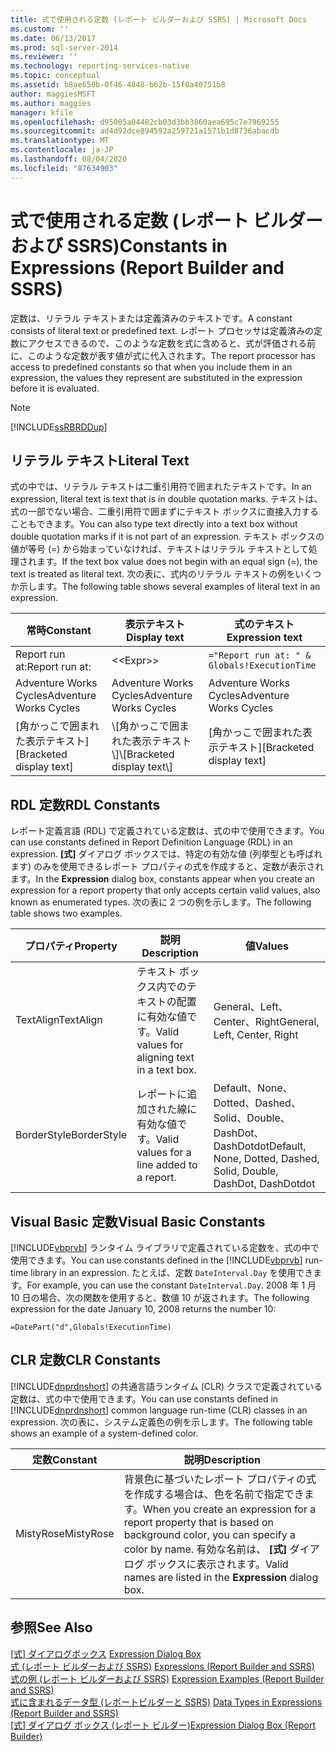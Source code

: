 ```yaml
---
title: 式で使用される定数 (レポート ビルダーおよび SSRS) | Microsoft Docs
ms.custom: ''
ms.date: 06/13/2017
ms.prod: sql-server-2014
ms.reviewer: ''
ms.technology: reporting-services-native
ms.topic: conceptual
ms.assetid: b8ae650b-0f46-4848-b62b-15f8a40751b8
author: maggiesMSFT
ms.author: maggies
manager: kfile
ms.openlocfilehash: d95005a04482cb03d3bb3860aea695c7e7969255
ms.sourcegitcommit: ad4d92dce894592a259721a1571b1d8736abacdb
ms.translationtype: MT
ms.contentlocale: ja-JP
ms.lasthandoff: 08/04/2020
ms.locfileid: "87634903"
---
```

# <a name="constants-in-expressions-report-builder-and-ssrs"></a><span data-ttu-id="93da5-102">式で使用される定数 (レポート ビルダーおよび SSRS)</span><span class="sxs-lookup"><span data-stu-id="93da5-102">Constants in Expressions (Report Builder and SSRS)</span></span>
  <span data-ttu-id="93da5-103">定数は、リテラル テキストまたは定義済みのテキストです。</span><span class="sxs-lookup"><span data-stu-id="93da5-103">A constant consists of literal text or predefined text.</span></span> <span data-ttu-id="93da5-104">レポート プロセッサは定義済みの定数にアクセスできるので、このような定数を式に含めると、式が評価される前に、このような定数が表す値が式に代入されます。</span><span class="sxs-lookup"><span data-stu-id="93da5-104">The report processor has access to predefined constants so that when you include them in an expression, the values they represent are substituted in the expression before it is evaluated.</span></span>  
  
> [!NOTE]  
>  [!INCLUDE[ssRBRDDup](../../includes/ssrbrddup-md.md)]  
  
## <a name="literal-text"></a><span data-ttu-id="93da5-105">リテラル テキスト</span><span class="sxs-lookup"><span data-stu-id="93da5-105">Literal Text</span></span>  
 <span data-ttu-id="93da5-106">式の中では、リテラル テキストは二重引用符で囲まれたテキストです。</span><span class="sxs-lookup"><span data-stu-id="93da5-106">In an expression, literal text is text that is in double quotation marks.</span></span> <span data-ttu-id="93da5-107">テキストは、式の一部でない場合、二重引用符で囲まずにテキスト ボックスに直接入力することもできます。</span><span class="sxs-lookup"><span data-stu-id="93da5-107">You can also type text directly into a text box without double quotation marks if it is not part of an expression.</span></span> <span data-ttu-id="93da5-108">テキスト ボックスの値が等号 (=) から始まっていなければ、テキストはリテラル テキストとして処理されます。</span><span class="sxs-lookup"><span data-stu-id="93da5-108">If the text box value does not begin with an equal sign (=), the text is treated as literal text.</span></span> <span data-ttu-id="93da5-109">次の表に、式内のリテラル テキストの例をいくつか示します。</span><span class="sxs-lookup"><span data-stu-id="93da5-109">The following table shows several examples of literal text in an expression.</span></span>  
  
|<span data-ttu-id="93da5-110">常時</span><span class="sxs-lookup"><span data-stu-id="93da5-110">Constant</span></span>|<span data-ttu-id="93da5-111">表示テキスト</span><span class="sxs-lookup"><span data-stu-id="93da5-111">Display text</span></span>|<span data-ttu-id="93da5-112">式のテキスト</span><span class="sxs-lookup"><span data-stu-id="93da5-112">Expression text</span></span>|  
|--------------|------------------|---------------------|  
|<span data-ttu-id="93da5-113">Report run at:</span><span class="sxs-lookup"><span data-stu-id="93da5-113">Report run at:</span></span>|<\<Expr>>|`="Report run at: " & Globals!ExecutionTime`|  
|<span data-ttu-id="93da5-114">Adventure Works Cycles</span><span class="sxs-lookup"><span data-stu-id="93da5-114">Adventure Works Cycles</span></span>|<span data-ttu-id="93da5-115">Adventure Works Cycles</span><span class="sxs-lookup"><span data-stu-id="93da5-115">Adventure Works Cycles</span></span>|<span data-ttu-id="93da5-116">Adventure Works Cycles</span><span class="sxs-lookup"><span data-stu-id="93da5-116">Adventure Works Cycles</span></span>|  
|<span data-ttu-id="93da5-117">[角かっこで囲まれた表示テキスト]</span><span class="sxs-lookup"><span data-stu-id="93da5-117">[Bracketed display text]</span></span>|<span data-ttu-id="93da5-118">\\[角かっこで囲まれた表示テキスト\\]</span><span class="sxs-lookup"><span data-stu-id="93da5-118">\\[Bracketed display text\\]</span></span>|<span data-ttu-id="93da5-119">[角かっこで囲まれた表示テキスト]</span><span class="sxs-lookup"><span data-stu-id="93da5-119">[Bracketed display text]</span></span>|  
  
## <a name="rdl-constants"></a><span data-ttu-id="93da5-120">RDL 定数</span><span class="sxs-lookup"><span data-stu-id="93da5-120">RDL Constants</span></span>  
 <span data-ttu-id="93da5-121">レポート定義言語 (RDL) で定義されている定数は、式の中で使用できます。</span><span class="sxs-lookup"><span data-stu-id="93da5-121">You can use constants defined in Report Definition Language (RDL) in an expression.</span></span> <span data-ttu-id="93da5-122">**[式]** ダイアログ ボックスでは、特定の有効な値 (列挙型とも呼ばれます) のみを使用できるレポート プロパティの式を作成すると、定数が表示されます。</span><span class="sxs-lookup"><span data-stu-id="93da5-122">In the **Expression** dialog box, constants appear when you create an expression for a report property that only accepts certain valid values, also known as enumerated types.</span></span> <span data-ttu-id="93da5-123">次の表に 2 つの例を示します。</span><span class="sxs-lookup"><span data-stu-id="93da5-123">The following table shows two examples.</span></span>  
  
|<span data-ttu-id="93da5-124">プロパティ</span><span class="sxs-lookup"><span data-stu-id="93da5-124">Property</span></span>|<span data-ttu-id="93da5-125">説明</span><span class="sxs-lookup"><span data-stu-id="93da5-125">Description</span></span>|<span data-ttu-id="93da5-126">値</span><span class="sxs-lookup"><span data-stu-id="93da5-126">Values</span></span>|  
|--------------|-----------------|------------|  
|<span data-ttu-id="93da5-127">TextAlign</span><span class="sxs-lookup"><span data-stu-id="93da5-127">TextAlign</span></span>|<span data-ttu-id="93da5-128">テキスト ボックス内でのテキストの配置に有効な値です。</span><span class="sxs-lookup"><span data-stu-id="93da5-128">Valid values for aligning text in a text box.</span></span>|<span data-ttu-id="93da5-129">General、Left、Center、Right</span><span class="sxs-lookup"><span data-stu-id="93da5-129">General, Left, Center, Right</span></span>|  
|<span data-ttu-id="93da5-130">BorderStyle</span><span class="sxs-lookup"><span data-stu-id="93da5-130">BorderStyle</span></span>|<span data-ttu-id="93da5-131">レポートに追加された線に有効な値です。</span><span class="sxs-lookup"><span data-stu-id="93da5-131">Valid values for a line added to a report.</span></span>|<span data-ttu-id="93da5-132">Default、None、Dotted、Dashed、Solid、Double、DashDot、DashDotdot</span><span class="sxs-lookup"><span data-stu-id="93da5-132">Default, None, Dotted, Dashed, Solid, Double, DashDot, DashDotdot</span></span>|  
  
## <a name="visual-basic-constants"></a><span data-ttu-id="93da5-133">Visual Basic 定数</span><span class="sxs-lookup"><span data-stu-id="93da5-133">Visual Basic Constants</span></span>  
 <span data-ttu-id="93da5-134">[!INCLUDE[vbprvb](../../includes/vbprvb-md.md)] ランタイム ライブラリで定義されている定数を、式の中で使用できます。</span><span class="sxs-lookup"><span data-stu-id="93da5-134">You can use constants defined in the [!INCLUDE[vbprvb](../../includes/vbprvb-md.md)] run-time library in an expression.</span></span> <span data-ttu-id="93da5-135">たとえば、定数 `DateInterval.Day` を使用できます。</span><span class="sxs-lookup"><span data-stu-id="93da5-135">For example, you can use the constant `DateInterval.Day`.</span></span> <span data-ttu-id="93da5-136">2008 年 1 月 10 日の場合、次の関数を使用すると、数値 10 が返されます。</span><span class="sxs-lookup"><span data-stu-id="93da5-136">The following expression for the date January 10, 2008 returns the number 10:</span></span>  
  
 `=DatePart("d",Globals!ExecutionTime)`  
  
## <a name="clr-constants"></a><span data-ttu-id="93da5-137">CLR 定数</span><span class="sxs-lookup"><span data-stu-id="93da5-137">CLR Constants</span></span>  
 <span data-ttu-id="93da5-138">[!INCLUDE[dnprdnshort](../../includes/dnprdnshort-md.md)] の共通言語ランタイム (CLR) クラスで定義されている定数は、式の中で使用できます。</span><span class="sxs-lookup"><span data-stu-id="93da5-138">You can use constants defined in [!INCLUDE[dnprdnshort](../../includes/dnprdnshort-md.md)] common language run-time (CLR) classes in an expression.</span></span> <span data-ttu-id="93da5-139">次の表に、システム定義色の例を示します。</span><span class="sxs-lookup"><span data-stu-id="93da5-139">The following table shows an example of a system-defined color.</span></span>  
  
|<span data-ttu-id="93da5-140">定数</span><span class="sxs-lookup"><span data-stu-id="93da5-140">Constant</span></span>|<span data-ttu-id="93da5-141">説明</span><span class="sxs-lookup"><span data-stu-id="93da5-141">Description</span></span>|  
|--------------|-----------------|  
|<span data-ttu-id="93da5-142">MistyRose</span><span class="sxs-lookup"><span data-stu-id="93da5-142">MistyRose</span></span>|<span data-ttu-id="93da5-143">背景色に基づいたレポート プロパティの式を作成する場合は、色を名前で指定できます。</span><span class="sxs-lookup"><span data-stu-id="93da5-143">When you create an expression for a report property that is based on background color, you can specify a color by name.</span></span> <span data-ttu-id="93da5-144">有効な名前は、 **[式]** ダイアログ ボックスに表示されます。</span><span class="sxs-lookup"><span data-stu-id="93da5-144">Valid names are listed in the **Expression** dialog box.</span></span>|  
  
## <a name="see-also"></a><span data-ttu-id="93da5-145">参照</span><span class="sxs-lookup"><span data-stu-id="93da5-145">See Also</span></span>  
 <span data-ttu-id="93da5-146">[[式] ダイアログボックス](../expression-dialog-box.md) </span><span class="sxs-lookup"><span data-stu-id="93da5-146">[Expression Dialog Box](../expression-dialog-box.md) </span></span>  
 <span data-ttu-id="93da5-147">[式 &#40;レポート ビルダーおよび SSRS&#41;](expressions-report-builder-and-ssrs.md) </span><span class="sxs-lookup"><span data-stu-id="93da5-147">[Expressions &#40;Report Builder and SSRS&#41;](expressions-report-builder-and-ssrs.md) </span></span>  
 <span data-ttu-id="93da5-148">[式の例 (レポート ビルダーおよび SSRS)](expression-examples-report-builder-and-ssrs.md) </span><span class="sxs-lookup"><span data-stu-id="93da5-148">[Expression Examples &#40;Report Builder and SSRS&#41;](expression-examples-report-builder-and-ssrs.md) </span></span>  
 <span data-ttu-id="93da5-149">[式に含まれるデータ型 &#40;レポートビルダーと SSRS&#41;](data-types-in-expressions-report-builder-and-ssrs.md) </span><span class="sxs-lookup"><span data-stu-id="93da5-149">[Data Types in Expressions &#40;Report Builder and SSRS&#41;](data-types-in-expressions-report-builder-and-ssrs.md) </span></span>  
 <span data-ttu-id="93da5-150">[[式] ダイアログ ボックス &#40;レポート ビルダー&#41;](../expression-dialog-box-report-builder.md)</span><span class="sxs-lookup"><span data-stu-id="93da5-150">[Expression Dialog Box &#40;Report Builder&#41;](../expression-dialog-box-report-builder.md)</span></span>  
  
  
